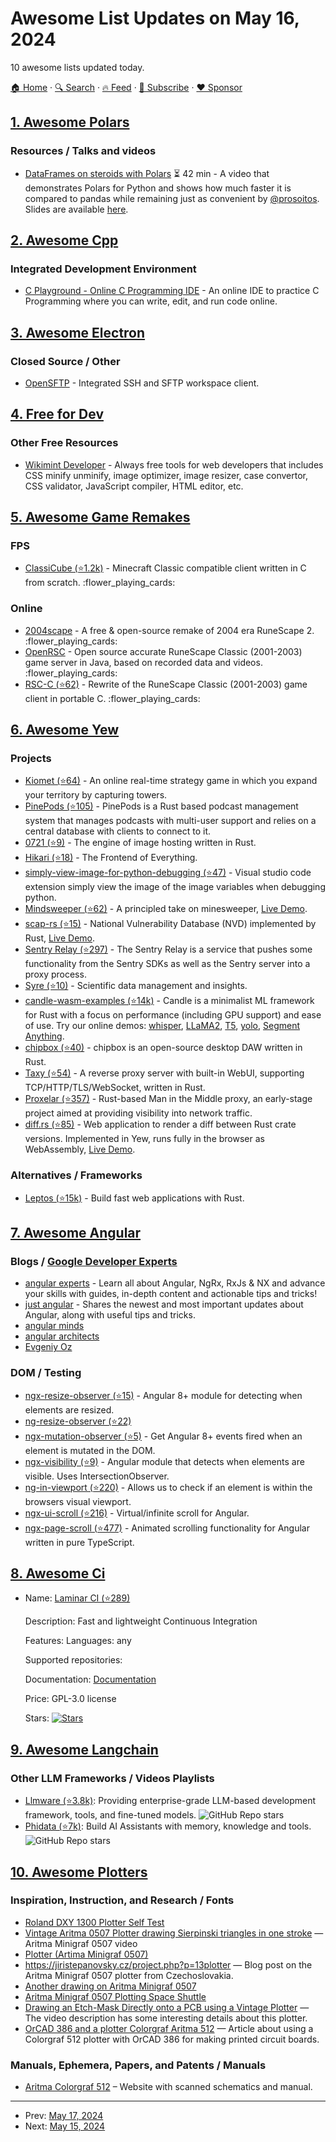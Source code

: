 # Awesome List Updates on May 16, 2024

10 awesome lists updated today.

[🏠 Home](/README.md) · [🔍 Search](https://www.trackawesomelist.com/search/) · [🔥 Feed](https://www.trackawesomelist.com/rss.xml) · [📮 Subscribe](https://trackawesomelist.us17.list-manage.com/subscribe?u=d2f0117aa829c83a63ec63c2f&id=36a103854c) · [❤️  Sponsor](https://github.com/sponsors/theowenyoung)



## [1. Awesome Polars](/content/ddotta/awesome-polars/README.md)

### Resources / Talks and videos

*   [DataFrames on steroids with Polars](https://www.youtube.com/watch?v=U5Gl_X6Z7Lk) ⏳ 42 min - A video that demonstrates Polars for Python and shows how much faster it is compared to pandas while remaining just as convenient by [@prosoitos](https://github.com/prosoitos). Slides are available [here](https://mint.westdri.ca/python/wb_polars_slides#/title-slide).

## [2. Awesome Cpp](/content/fffaraz/awesome-cpp/README.md)

### Integrated Development Environment

*   [C Playground - Online C Programming IDE](https://programiz.pro/ide/c) - An online IDE to practice C Programming where you can write, edit, and run code online.

## [3. Awesome Electron](/content/sindresorhus/awesome-electron/README.md)

### Closed Source / Other

*   [OpenSFTP](https://opensftp.com) - Integrated SSH and SFTP workspace client.

## [4. Free for Dev](/content/ripienaar/free-for-dev/README.md)

### Other Free Resources

*   [Wikimint Developer](https://developer.wikimint.com/p/tools.html) - Always free tools for web developers that includes CSS minify unminify, image optimizer, image resizer, case convertor, CSS validator, JavaScript compiler, HTML editor, etc.

## [5. Awesome Game Remakes](/content/radek-sprta/awesome-game-remakes/README.md)

### FPS

*   [ClassiCube (⭐1.2k)](https://github.com/ClassiCube/ClassiCube) - Minecraft Classic compatible client written in C from scratch. :flower\_playing\_cards:

### Online

*   [2004scape](https://2004scape.org) - A free & open-source remake of 2004 era RuneScape 2. :flower\_playing\_cards:
*   [OpenRSC](https://gitlab.com/open-runescape-classic/core) - Open source accurate RuneScape Classic (2001-2003) game server in Java, based on recorded data and videos. :flower\_playing\_cards:
*   [RSC-C (⭐62)](https://github.com/2003scape/rsc-c) - Rewrite of the RuneScape Classic (2001-2003) game client in portable C. :flower\_playing\_cards:

## [6. Awesome Yew](/content/jetli/awesome-yew/README.md)

### Projects

*   [Kiomet (⭐64)](https://github.com/SoftbearStudios/kiomet) - An online real-time strategy game in which you expand your territory by capturing towers.
*   [PinePods (⭐105)](https://github.com/madeofpendletonwool/PinePods) - PinePods is a Rust based podcast management system that manages podcasts with multi-user support and relies on a central database with clients to connect to it.
*   [0721 (⭐9)](https://github.com/langyo/0721) - The engine of image hosting written in Rust.
*   [Hikari (⭐18)](https://github.com/celestia-island/hikari) - The Frontend of Everything.
*   [simply-view-image-for-python-debugging (⭐47)](https://github.com/elazarcoh/simply-view-image-for-python-debugging?tab=readme-ov-file) - Visual studio code extension simply view the image of the image variables when debugging python.
*   [Mindsweeper (⭐62)](https://github.com/AlexBuz/mindsweeper) - A principled take on minesweeper, [Live Demo](https://alexbuz.github.io/mindsweeper/).
*   [scap-rs (⭐15)](https://github.com/emo-crab/scap-rs) - National Vulnerability Database (NVD) implemented by Rust, [Live Demo](https://scap.kali-team.cn/).
*   [Sentry Relay (⭐297)](https://github.com/getsentry/relay) - The Sentry Relay is a service that pushes some functionality from the Sentry SDKs as well as the Sentry server into a proxy process.
*   [Syre (⭐10)](https://github.com/syre-data/syre) - Scientific data management and insights.
*   [candle-wasm-examples (⭐14k)](https://github.com/huggingface/candle) - Candle is a minimalist ML framework for Rust with a focus on performance (including GPU support) and ease of use. Try our online demos: [whisper](https://huggingface.co/spaces/lmz/candle-whisper), [LLaMA2](https://huggingface.co/spaces/lmz/candle-llama2), [T5](https://huggingface.co/spaces/radames/Candle-T5-Generation-Wasm), [yolo](https://huggingface.co/spaces/lmz/candle-yolo), [Segment
    Anything](https://huggingface.co/spaces/radames/candle-segment-anything-wasm).
*   [chipbox (⭐40)](https://github.com/chipnertkj/chipbox) - chipbox is an open-source desktop DAW written in Rust.
*   [Taxy (⭐54)](https://github.com/picoHz/taxy/tree/main) - A reverse proxy server with built-in WebUI, supporting TCP/HTTP/TLS/WebSocket, written in Rust.
*   [Proxelar (⭐357)](https://github.com/emanuele-em/proxelar) - Rust-based Man in the Middle proxy, an early-stage project aimed at providing visibility into network traffic.
*   [diff.rs (⭐85)](https://github.com/xfbs/diff.rs) - Web application to render a diff between Rust crate versions. Implemented in Yew, runs fully in the browser as WebAssembly, [Live Demo](https://diff.rs).

### Alternatives / Frameworks

*   [Leptos (⭐15k)](https://github.com/leptos-rs/leptos) - Build fast web applications with Rust.

## [7. Awesome Angular](/content/PatrickJS/awesome-angular/README.md)

### Blogs / [Google Developer Experts](https://developers.google.com/experts/all/technology/web-technologies)

*   [angular experts](https://angularexperts.io/blog) - Learn all about Angular, NgRx, RxJs & NX and advance your skills with guides, in-depth content and actionable tips and tricks!
*   [just angular](https://justangular.com/) - Shares the newest and most important updates about Angular, along with useful tips and tricks.
*   [angular minds](https://www.angularminds.com/blog)
*   [angular architects](https://www.angulararchitects.io/en/blog/)
*   [Evgeniy Oz](https://medium.com/@eugeniyoz)

### DOM / Testing

*   [ngx-resize-observer (⭐15)](https://github.com/fidian/ngx-resize-observer) - Angular 8+ module for detecting when elements are resized.
*   [ng-resize-observer (⭐22)](https://github.com/ChristianKohler/ng-resize-observer)
*   [ngx-mutation-observer (⭐5)](https://github.com/fidian/ngx-mutation-observer) - Get Angular 8+ events fired when an element is mutated in the DOM.
*   [ngx-visibility (⭐9)](https://github.com/fidian/ngx-visibility) - Angular module that detects when elements are visible. Uses IntersectionObserver.
*   [ng-in-viewport (⭐220)](https://github.com/k3nsei/ng-in-viewport) - Allows us to check if an element is within the browsers visual viewport.
*   [ngx-ui-scroll (⭐216)](https://github.com/dhilt/ngx-ui-scroll) - Virtual/infinite scroll for Angular.
*   [ngx-page-scroll (⭐477)](https://github.com/Nolanus/ngx-page-scroll) - Animated scrolling functionality for Angular written in pure TypeScript.

## [8. Awesome Ci](/content/ligurio/awesome-ci/README.md)

- Name: [Laminar CI (⭐289)](https://github.com/ohwgiles/laminar)

  Description: Fast and lightweight Continuous Integration

  Features: Languages: any

  Supported repositories: 

  Documentation: [Documentation](https://laminar.ohwg.net/)

  Price: GPL-3.0 license

  Stars: [![Stars](https://img.shields.io/github/stars/ohwgiles/laminar)](https://github.com/ohwgiles/laminar)



## [9. Awesome Langchain](/content/kyrolabs/awesome-langchain/README.md)

### Other LLM Frameworks / Videos Playlists

*   [Llmware (⭐3.8k)](https://github.com/llmware-ai/llmware): Providing enterprise-grade LLM-based development framework, tools, and fine-tuned models. ![GitHub Repo stars](https://img.shields.io/github/stars/llmware-ai/llmware?style=social)
*   [Phidata (⭐7k)](https://github.com/phidatahq/phidata): Build AI Assistants with memory, knowledge and tools. ![GitHub Repo stars](https://img.shields.io/github/stars/phidatahq/phidata?style=social)

## [10. Awesome Plotters](/content/beardicus/awesome-plotters/README.md)

### Inspiration, Instruction, and Research / Fonts

*   [Roland DXY 1300 Plotter Self Test](https://www.youtube.com/watch?v=BMVq8vuH4sw)
*   [Vintage Aritma 0507 Plotter drawing Sierpinski triangles in one stroke](https://www.youtube.com/watch?v=kfL3K8mQp5I) — Aritma Minigraf 0507 video
*   [Plotter (Artima Minigraf 0507)](https://www.youtube.com/watch?v=Xso0gfLp8IE\&t=34s)
*   <https://jiristepanovsky.cz/project.php?p=13plotter> — Blog post on the Aritma Minigraf 0507 plotter from Czechoslovakia.
*   [Another drawing on Aritma Minigraf 0507](https://www.youtube.com/watch?v=EwFyIusdH7g)
*   [Aritma Minigraf 0507 Plotting Space Shuttle](https://www.youtube.com/watch?v=YY0ivdyhLpo)
*   [Drawing an Etch-Mask Directly onto a PCB using a Vintage Plotter](https://www.youtube.com/watch?v=nkxiFXCnbj8\&t=131s) — The video description has some interesting details about this plotter.
*   [OrCAD 386 and a plotter Colorgraf Aritma 512](http://simandl.cz/stranky/elektro/spoje/pcb.htm) — Article about using a Colorgraf 512 plotter with OrCAD 386 for making printed circuit boards.

### Manuals, Ephemera, Papers, and Patents / Manuals

*   [Aritma Colorgraf 512](http://simandl.cz/stranky/elektro/colorgraf/colorgraf_a.htm) – Website with scanned schematics and manual.

---

- Prev: [May 17, 2024](/content/2024/05/17/README.md)
- Next: [May 15, 2024](/content/2024/05/15/README.md)